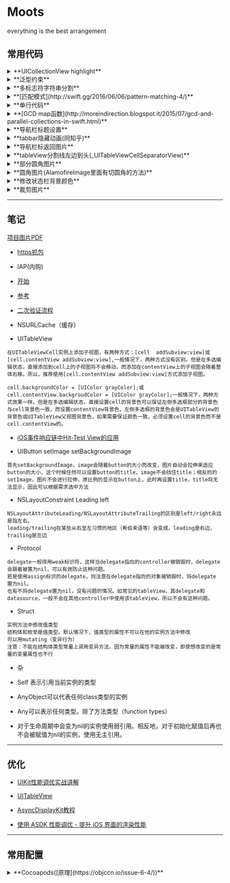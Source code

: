 # Moots
everything is the best arrangement

## 常用代码

<details>
<summary>
  **UICollectionView highlight**
</summary>
// 方法一
func collectionView(_ collectionView: UICollectionView, willDisplay cell: UICollectionViewCell, forItemAt indexPath: IndexPath) {
        cell.backgroundColor = .white

        let backgroundView = UIView(frame: cell.frame)
        backgroundView.backgroundColor = UIColor(white: 0.9, alpha: 1)
        cell.selectedBackgroundView = backgroundView
}

func collectionView(_ collectionView: UICollectionView, didSelectItemAt indexPath: IndexPath) {
     collectionView.deselectItem(at: indexPath, animated: true)
}

// 方法二(有延时)
func collectionView(_ collectionView: UICollectionView, didHighlightItemAt indexPath: IndexPath) {
        let cell = collectionView.cellForItem(at: indexPath)
        cell?.contentView.backgroundColor = UIColor(white: 0.9, alpha: 1)
}

func collectionView(_ collectionView: UICollectionView, didUnhighlightItemAt indexPath: IndexPath) {
        let cell = collectionView.cellForItem(at: indexPath)
        cell?.contentView.backgroundColor = nil
}
</details>



<details>
<summary>
  **泛型约束**
</summary>
```swift
protocol ArrayPresenter {
    associatedtype ViewType: UIScrollView
    var listView: ViewType! { set get }
}

func loadMore<T: UIScrollView>(listView: T, indexPath: NSIndexPath) where T: YourProtocol {

}
```
</details>

<details>
<summary>
**银行金额验证**
</summary>

```swift
extension String {
    func enteredCorrectly() -> Bool {
        if length == 0 {
            return false
        }
        let scan = NSScanner(string: self)
        let isNotZero = Double(self) > 0
        if isNotZero {
            if containsString(".") {
                if let rangeOfZero = rangeOfString(".", options: .BackwardsSearch) {
                    let suffix = String(characters.suffixFrom(rangeOfZero.endIndex))
                    if suffix.length > 2 {
                        showAlert(controller, message: "您输入的金额有误")
                        return false
                    }
                }
                var float: Float = 0
                guard !(scan.scanFloat(&float) && scan.atEnd) else { return true }
            } else {
                var int: Int64 = 0
                guard !(scan.scanLongLong(&int) && scan.atEnd) else { return true }
            }
        }
        return false
    }
}
```
</details>


<details>
<summary>
  **多标志符字符串分割**
</summary>

```swift
let text = "abc,vfr.yyuu"
let set = CharacterSet(charactersIn: ",.")
print(text.components(separatedBy: set)) // ["abc", "vfr", "yyuu"]
```
</details>

<details>
<summary>
  **[匹配模式](http://swift.gg/2016/06/06/pattern-matching-4/)**
</summary>

```swift
let age = 19
if 18...25 ~= age {
    print("条件满足")
}
同
if age >= 18 && age <= 25 {
    print("条件满足")
}
同
if case 18...25 = age {
    print("条件满足")
}
```

</details>

<details>
<summary>
  **单行代码**
</summary>
    
```swift
let arr = (1...1024).map{ $0 * 2 }


let n = (1...1024).reduce(0,combine: +)


let words = ["Swift","iOS","cocoa","OSX","tvOS"]
let tweet = "This is an example tweet larking about Swift"
let valid = !words.filter({ tweet.containsString($0) }).isEmpty
valid //true
let valid2 = words.contains(tweet.containsString)
valid2 //true


// 埃拉托斯特尼筛法
var n = 102
var primes = Set(2...n)
var sameprimes = Set(2...n)
let aa = sameprimes.subtract(Set(2...Int(sqrt(Double(n))))
    .flatMap{(2 * $0).stride(through: n, by:$0)})
let bb = aa.sort()
// bb [2, 3, 5, 7, 11, 13, 17, 19, 23, 29, 31, 37, 41, 43, 47, 53, 59, 61, 67, 71, 73, 79, 83, 89, 97, 101]


let arr = [82, 58, 76, 49, 88, 90]
let retulst = data.reduce(([], [])) {
    $1 < 60 ? ($0.0 + [$1], $0.1) : ($0.0, $0.1 + [$1])
}
// retulst ([58, 49], [82, 76, 88, 90])
```
</details>


<details>
<summary>
  **[GCD map函数](http://moreindirection.blogspot.it/2015/07/gcd-and-parallel-collections-in-swift.html)**
</summary>
    
```swift
extension Array {
    public func pmap(transform: (Element -> Element)) -> [Element] {
        guard !self.isEmpty else {
            return []
        }

        var result: [(Int, [Element])] = []

        let group = dispatch_group_create()
        let lock = dispatch_queue_create("pmap queue for result", DISPATCH_QUEUE_SERIAL)

        let step: Int = max(1, self.count / NSProcessInfo.processInfo().activeProcessorCount) // step can never be 0

        for var stepIndex = 0; stepIndex * step < self.count; stepIndex += 1 {
            let capturedStepIndex = stepIndex

            var stepResult: [Element] = []
            dispatch_group_async(group, dispatch_get_global_queue(DISPATCH_QUEUE_PRIORITY_DEFAULT, 0)) {
                for i in (capturedStepIndex * step)..<((capturedStepIndex + 1) * step) {
                    if i < self.count {
                        let mappedElement = transform(self[i])
                        stepResult += [mappedElement]
                    }
                }

                dispatch_group_async(group, lock) {
                    result += [(capturedStepIndex, stepResult)]
                }
            }
        }

        dispatch_group_wait(group, DISPATCH_TIME_FOREVER)

        return result.sort { $0.0 < $1.0 }.flatMap { $0.1 }
    }
}

extension Array {
    public func pfilter(includeElement: Element -> Bool) -> [Element] {
        guard !self.isEmpty else {
            return []
        }

        var result: [(Int, [Element])] = []

        let group = dispatch_group_create()
        let lock = dispatch_queue_create("pmap queue for result", DISPATCH_QUEUE_SERIAL)

        let step: Int = max(1, self.count / NSProcessInfo.processInfo().activeProcessorCount) // step can never be 0

        for var stepIndex = 0; stepIndex * step < self.count; stepIndex += 1 {
            let capturedStepIndex = stepIndex

            var stepResult: [Element] = []
            dispatch_group_async(group, dispatch_get_global_queue(DISPATCH_QUEUE_PRIORITY_DEFAULT, 0)) {
                for i in (capturedStepIndex * step)..<((capturedStepIndex + 1) * step) {
                    if i < self.count && includeElement(self[i]) {
                        stepResult += [self[i]]
                    }
                }

                dispatch_group_async(group, lock) {
                    result += [(capturedStepIndex, stepResult)]
                }
            }
        }

        dispatch_group_wait(group, DISPATCH_TIME_FOREVER)

        return result.sort { $0.0 < $1.0 }.flatMap { $0.1 }
    }
}
```
</details>


<details>
<summary>
  **导航栏标题设置**
</summary>
    
```swift
// 需要tabBarItem的title与导航栏title不一致,如下设置navigationbar的titile
navigationItem.title = "示例"
注意: 直接 title = "示例" 在tabbar切换时tabBarItem的title会变成设置
```
</details>


<details>
<summary>
  **tabbar隐藏动画(同知乎)**
</summary>

```swift
func setTabBarVisible(visible: Bool, animated: Bool) {

//* This cannot be called before viewDidLayoutSubviews(), because the frame is not set before this time

// bail if the current state matches the desired state
if tabBarIsVisible == visible { return }

// get a frame calculation ready
let frame = tabBarController?.tabBar.frame
let height = frame?.size.height
let offsetY = (visible ? -height! : height)

// zero duration means no animation
let duration: NSTimeInterval = (animated ? 0.3 : 0.0)

//  animate the tabBar
if let rect = frame {
UIView.animateWithDuration(duration) {
self.tabBarController?.tabBar.frame = CGRectOffset(rect, 0, offsetY!)
return
}
}
}

var tabBarIsVisible: Bool {
return tabBarController?.tabBar.frame.minY < view.frame.maxY
}
```
</details>


<details>
<summary>
  **导航栏标返回图片**
</summary>
```swift
navigationBar.backIndicatorTransitionMaskImage = R.image.ic_nav_back()
navigationBar.backIndicatorImage = R.image.ic_nav_back()
```
</details>


<details>
<summary>
  **tableView分割线左边到头(_UITableViewCellSeparatorView)**
</summary>
```swift
//写在viewDidLoad
if tableView.respondsToSelector(Selector("setSeparatorInset:")) {
    tableView.separatorInset = UIEdgeInsetsZero
}
if tableView.respondsToSelector(Selector("setLayoutMargins:")) {
    tableView.layoutMargins = UIEdgeInsetsZero
}

//写在 willDisplayCell
if cell.respondsToSelector(Selector("setSeparatorInset:")) {
    cell.separatorInset = UIEdgeInsetsZero
}
if cell.respondsToSelector(Selector("setLayoutMargins:")) {
    cell.layoutMargins = UIEdgeInsetsZero
}

override func layoutSubviews() {
super.layoutSubviews()
separatorInset = UIEdgeInsetsZero
preservesSuperviewLayoutMargins = false
layoutMargins = UIEdgeInsetsZero
}
```
</details>


<details>
<summary>
  **虚线**
</summary>
```swift
func drawDottedLine(lineView: UIView, offset: CGPoint) {
    let shapeLayer = CAShapeLayer()
    shapeLayer.bounds = lineView.bounds
    shapeLayer.position = lineView.layer.position
    shapeLayer.fillColor = nil
    shapeLayer.strokeColor = MOOTS_LINE_GRAY.CGColor
    shapeLayer.lineWidth = 0.5
    shapeLayer.lineJoin = kCALineJoinRound
    // 4=线的宽度 1=每条线的间距
    shapeLayer.lineDashPattern = [NSNumber(int: 4), NSNumber(int: 1)]
    let path = CGPathCreateMutable()
    CGPathMoveToPoint(path, nil, offset.x, offset.y)
    CGPathAddLineToPoint(path, nil, CGRectGetWidth(lineView.frame) - offset.x, offset.y)
    shapeLayer.path = path
    lineView.layer.addSublayer(shapeLayer)
}
```
</details>



<details>
<summary>
  **部分圆角图片**
</summary>
```swift
func cornerImage(frame: CGRect, image: UIImage, Radii: CGSize) -> UIImageView {
    let imageView = UIImageView(image: image)
    imageView.frame = frame
    let bezierPath = UIBezierPath(roundedRect: imageView.bounds, byRoundingCorners: [.TopLeft, .TopRight], cornerRadii: Radii)
    let shapeLayer = CAShapeLayer()
    shapeLayer.path = bezierPath.CGPath
    imageView.layer.mask = shapeLayer
    return imageView
}
```
</details>



<details>
<summary>
  **圆角图片(AlamofireImage里面有切圆角的方法)**
</summary>
```
extension UIImageView {

    func kt_addCorner(radius radius: CGFloat) {
        self.image = self.image?.kt_drawRectWithRoundedCorner(radius: radius, self.bounds.size)
    }
}

extension UIImage {
    func kt_drawRectWithRoundedCorner(radius radius: CGFloat, _ sizetoFit: CGSize) -> UIImage {
        let rect = CGRect(origin: CGPoint(x: 0, y: 0), size: sizetoFit)

        UIGraphicsBeginImageContextWithOptions(rect.size, false, UIScreen.mainScreen().scale)
        CGContextAddPath(UIGraphicsGetCurrentContext(),
            UIBezierPath(roundedRect: rect, byRoundingCorners: UIRectCorner.AllCorners,
                cornerRadii: CGSize(width: radius, height: radius)).CGPath)
        CGContextClip(UIGraphicsGetCurrentContext())

        self.drawInRect(rect)
        CGContextDrawPath(UIGraphicsGetCurrentContext(), .FillStroke)
        let output = UIGraphicsGetImageFromCurrentImageContext()
        UIGraphicsEndImageContext()

        return output
    }
}
```
</details>


<details>
<summary>
  **通过字符串构建类**
</summary>
```swift
extension String {
    func fromClassName() -> NSObject {
        let className = NSBundle.mainBundle().infoDictionary!["CFBundleName"] as! String + "." + self
        let aClass = NSClassFromString(className) as! UIViewController.Type
        return aClass.init()
    }
}

extension NSObject {
    class func fromClassName(className: String) -> NSObject {
        let className = NSBundle.mainBundle().infoDictionary!["CFBundleName"] as! String + "." + className
        let aClass = NSClassFromString(className) as! UIViewController.Type
        return aClass.init()
    }
}
```
</details>



<details>
<summary>
  **修改状态栏背景颜色**
</summary>
```swift
func setStatusBarBackgroundColor(color: UIColor) {
    guard  let statusBar = UIApplication.sharedApplication().valueForKey("statusBarWindow")?.valueForKey("statusBar") as? UIView else {
        return
    }
    statusBar.backgroundColor = color
}
swift3.0
    func setStatusBarBackgroundColor(color: UIColor) {
        let statusBarWindow = UIApplication.shared.value(forKey: "statusBarWindow") as? UIView
        guard  let statusBar = statusBarWindow?.value(forKey: "statusBar") as? UIView else {
            return
        }
        statusBar.backgroundColor = color
    }
```
</details>



<details>
<summary>
  **裁剪图片**
</summary>
```swift
extension UIImage {
    func cutOutImageWithRect(rect: CGRect) -> UIImage {

        guard let subImageRef = CGImageCreateWithImageInRect(CGImage, rect) else {
            return self
        }
        let smallBounds = CGRect(x: 0, y: 0, width: CGImageGetWidth(subImageRef), height: CGImageGetHeight(subImageRef))
        UIGraphicsBeginImageContext(smallBounds.size)
        let context = UIGraphicsGetCurrentContext()
        CGContextDrawImage(context, smallBounds, subImageRef)
        let smallImage = UIImage(CGImage: subImageRef)
        UIGraphicsEndImageContext()
        return smallImage
    }
}
```
</details>



<details>
<summary>
  **响应区域太小**
</summary>
```swift
extension UIButton {
    //处理button太小
    public override func hitTest(point: CGPoint, withEvent event: UIEvent?) -> UIView? {
        // if the button is hidden/disabled/transparent it can't be hit
        if self.hidden || !self.userInteractionEnabled || self.alpha < 0.01 { return nil }

        // increase the hit frame to be at least as big as `minimumHitArea`
        let buttonSize = bounds.size
        let widthToAdd = max(44 - buttonSize.width, 0)
        let heightToAdd = max(44 - buttonSize.height, 0)
        let method = CGRect.insetBy(bounds)
        let largerFrame = method(dx: -widthToAdd / 2, dy: -heightToAdd / 2)
        // perform hit test on larger frame
        return largerFrame.contains(point) ? self : nil
    }
}
```
</details>


---------------------------------------------------------------------------------------------------------------------



## 笔记

[项目图片PDF](http://get.ftqq.com/1370.get)

* [https抓包](http://simcai.com/2016/01/31/ios-http-https%E6%8A%93%E5%8C%85%E6%95%99%E7%A8%8B/)


* IAP(内购)

 * [开始](https://gold.xitu.io/entry/57e90645da2f600060dde55e)

 * [参考](http://yimouleng.com/2015/12/17/ios-AppStore/)

 * [二次验证流程](http://openfibers.github.io/blog/2015/02/28/in-app-purchase-walk-through/)

* NSURLCache（缓存）


* UITableView
```
在UITableViewCell实例上添加子视图，有两种方式：[cell  addSubview:view]或[cell.contentView addSubview:view],一般情况下，两种方式没有区别。但是在多选编辑状态，直接添加到cell上的子视图将不会移动，而添加在contentView上的子视图会随着整体右移。所以，推荐使用[cell.contentView addSubview:view]方式添加子视图。

cell.backgroundColor = [UIColor grayColor];或cell.contentView.backgroudColor = [UIColor grayColor];一般情况下，两种方式效果一样。但是在多选编辑状态，直接设置cell的背景色可以保证左侧多选框部分的背景色与cell背景色一致，而设置contentView背景色，左侧多选框的背景色会是UITableView的背景色或UITableView父视图背景色，如果需要保证颜色一致，必须设置cell的背景色而不是cell.contentView的。
```


* [iOS事件响应链中Hit-Test View的应用](http://www.jianshu.com/p/d8512dff2b3e)


* UIButton setImage setBackgroundImage
```
首先setBackgroundImage，image会随着button的大小而改变，图片自动会拉伸来适应button的大小，这个时候任然可以设置button的title，image不会挡住title；相反的的setImage，图片不会进行拉伸，原比例的显示在button上，此时再设置title，title将无法显示，因此可以根据需求选中方法
```


* NSLayoutConstraint Leading left
```
NSLayoutAttributeLeading/NSLayoutAttributeTrailing的区别是left/right永远是指左右，
leading/trailing在某些从右至左习惯的地区（希伯来语等）会变成，leading是右边，trailing是左边
```


* Protocol
```
delegate一般得用weak标识符，这样当delegate指向的controller被销毁时，delegate会跟着被置为nil，可以有效防止这种问题。
若是使用assign标识的delegate，则注意在delegate指向的对象被销毁时，将delegate 置为nil。
也有不将delegate置为nil，没有问题的情况。如常见的tableView，其delegate和datasource，一般不会在其他controller中使用该tableView，所以不会有这种问题。
```


* Struct
```
实例方法中修改值类型
结构体和枚举是值类型。默认情况下，值类型的属性不可以在他的实例方法中修改
可以用mutating（变异行为）
注意：不能在结构体类型常量上调用变异方法，因为常量的属性不能被改变，即使想改变的是常量的变量属性也不行
```

* 杂
 * Self 表示引用当前实例的类型

 * AnyObject可以代表任何class类型的实例

 * Any可以表示任何类型。除了方法类型（function types）

 * 对于生命周期中会变为nil的实例使用弱引用。相反地，对于初始化赋值后再也不会被赋值为nil的实例，使用无主引用。

---------------------------------------------------------------------------------------------------------------------



## 优化
* [UIKit性能调优实战讲解](http://www.jianshu.com/p/619cf14640f3)

* [UITableView](http://www.cocoachina.com/ios/20160115/15001.html)

* [AsyncDisplayKit教程](https://github.com/nixzhu/dev-blog/blob/master/2014-11-22-asyncdisplaykit-tutorial-achieving-60-fps-scrolling.md)

* [使用 ASDK 性能调优 - 提升 iOS 界面的渲染性能](https://github.com/Draveness/iOS-Source-Code-Analyze/blob/master/contents/AsyncDisplayKit/%E6%8F%90%E5%8D%87%20iOS%20%E7%95%8C%E9%9D%A2%E7%9A%84%E6%B8%B2%E6%9F%93%E6%80%A7%E8%83%BD%20.md)



---------------------------------------------------------------------------------------------------------------------



## 常用配置

<details>
<summary>
  **Cocoapods([原理](https://objccn.io/issue-6-4/))**
</summary>
```ruby
卸载当前版本
sudo gem uninstall cocoapods

下载旧版本
sudo gem install cocoapods -v 0.25.0
```
</details> 


<details>
<summary>
  **修改Xcode自动生成的文件注释来导出API文档**
</summary>
```
http://www.jianshu.com/p/d0c7d9040c93
open /Applications/Xcode.app/Contents/Developer/Platforms/iPhoneOS.platform/Developer/Library/Xcode/Templates/File\ Templates/Source
```
</details>


<details>
<summary>
  **删除多余模拟器**
</summary>
```
open /Library/Developer/CoreSimulator/Profiles/Runtimes
open /Users/你电脑的名字/Library/Developer/Xcode/iOS\ DeviceSupport
```
</details>


<details>
<summary>
  **修改swift文件**
</summary>
```
open /Applications/Xcode.app/Contents/Developer/Library/Xcode/Templates/File\ Templates/Source/Swift\ File.xctemplate

open /Applications/Xcode.app/Contents/Developer/Platforms/iPhoneOS.platform/Developer/Library/Xcode/Templates/File\ Templates/Source/Cocoa\ Touch\ Class.xctemplate/UIViewControllerSwift
```
</details>



---------------------------------------------------------------------------------------------------------------------



## 错误处理
1.The certificate used to sign "XXX" has either expired or has been revoked

* [解决方法](http://www.cnblogs.com/zzugyl/p/5555695.html)

* [然后](http://stackoverflow.com/questions/32730312/reason-no-suitable-image-found/32730393#32730393)



2.解决cocoapods diff: /../Podfile.lock: No such file or directory

* [解决方法1](http://www.jianshu.com/p/774d782a610b)

* [解决方法2](http://www.jianshu.com/p/4c3164fe552a)

## 其他
#### [markdown语法](http://www.jianshu.com/p/f3fd881548ad)
#### [public podspec](http://www.jianshu.com/p/98407f0c175b)
#### [private podspec](http://www.cocoachina.com/ios/20150228/11206.html)
#### [podfile 锁定版本](http://blog.csdn.net/openglnewbee/article/details/25032843)
#### [Swift runtime](http://www.infoq.com/cn/articles/dynamic-analysis-of-runtime-swift)
#### [Xcode快捷键](http://www.cocoachina.com/ios/20160708/16989.html)
#### [理解UIView的绘制](http://vizlabxt.github.io/blog/2012/10/22/UIView-Rendering/)
#### [切换淘宝源](https://ruby.taobao.org/)
#### [卸载cocoapods](http://www.jianshu.com/p/8b61b421dd76)



---------------------------------------------------------------------------------------------------------------------



#常用库
按字母排序，点击展开为该库的描述

### UI

<details>
  <summary>**日历**</summary>
    <ul>
      <li>[GLCalendarView](https://github.com/Glow-Inc/GLCalendarView)(OC)</li>
      <li>[FSCalendar](https://github.com/WenchaoD/FSCalendar)(Swift)</li>
    </ul>
</details>


<details>
<summary>
  **[FontAwesomeKit](https://github.com/PrideChung/FontAwesomeKit)(OC)**
</summary>
各种icon 
</details>


<details>
<summary>
  **[GSMessages](https://github.com/wxxsw/GSMessages)(Swift)**
</summary>
navigationbar下面出来的提示框
</details>


<details>
<summary>
  **[PhoneNumberKit](https://github.com/marmelroy/PhoneNumberKit)(Swift)**
</summary>
用于解析，格式化和验证国际电话号码的Swift框架。 灵感来自Google的libphonenumber。
</details>


<details>
<summary>
  **[QMUI_iOS](https://github.com/QMUI/QMUI_iOS)(OC)**
</summary>
腾讯开源的控件库
</details>


<details>
<summary>
  **[MobilePlayer](https://github.com/mobileplayer/mobileplayer-ios)(Swift)**
</summary>
视频播放器
</details>


<details>
<summary>
  **[MaterialComponents](https://github.com/material-components/material-components-ios)(OC)**
</summary>
 谷歌控件库 
</details>


<details>
<summary>
  **[TinderSimpleSwipeCards](https://github.com/cwRichardKim/TinderSimpleSwipeCards)(OC)**
</summary>
类似陌陌卡片选择 
</details>


### 动画

<details>
<summary>
  **[Hero](https://github.com/lkzhao/Hero)(Swift)**
</summary>
动画库
</details>



### 数据库
<details>
<summary>
  **[SQLite.swift](https://github.com/stars)(Swift)**
</summary>
类似陌陌卡片选择 
</details>


### 其他

<details>
  <summary>**界面跳转路由**</summary>
    <ul>
      <li>[DCURLRouter](https://github.com/DarielChen/DCURLRouter)(OC)</li>
      <li>[FNUrlRoute](https://github.com/Fnoz/FNUrlRoute)(Swift)</li>
    </ul>
</details>


<details>
  <summary>**SVG**</summary>
    <ul>
      <li>[Snowflake](https://github.com/onmyway133/Snowflake)(Swift)</li>
      <li>[Macaw](https://github.com/exyte/Macaw)(Swift)</li>
    </ul>
</details>


<details>
<summary>
  **[Argo](https://github.com/thoughtbot/Argo)(Swift)**
</summary>
Swift的JSON转换
</details>


<details>
<summary>
  **[BeeHive](https://github.com/alibaba/BeeHive)(OC)**
</summary>
阿里开源的解耦库
</details>


<details>
<summary>
  **[FileBrowser](https://github.com/marmelroy/FileBrowser)(Swift)**
</summary>
文件浏览器
</details>


<details>
<summary>
  **[Google VR](https://github.com/googlevr/gvr-ios-sdk)**
</summary>
谷歌VR
</details>


<details>
<summary>
  **[Live](https://github.com/ltebean/Live)(Swift)**
</summary>
直播
</details>


<details>
<summary>
  **[MLeaksFinder](https://github.com/Zepo/MLeaksFinder)(Swift)**
</summary>
在开发时查找iOS应用中的内存泄漏。
</details>


<details>
<summary>
  **[Peek](https://github.com/shaps80/Peek)(Swift)**
</summary>
Peek是一个开源库，允许您根据用户界面的规范指南轻松检查您的应用程序。 Peek可以被工程师，设计师和测试人员使用，允许开发人员花更多的时间在代码和更少的时间检查字体，颜色和布局是像素完美。
</details>


<details>
<summary>
  **[ReSwift](https://github.com/ReSwift/ReSwift)**
</summary>
似乎有点牛B，待仔细研究
</details>


<details>
<summary>
  **[SwifterSwift](https://github.com/omaralbeik/SwifterSwift)(Swift)**
</summary>
Swift各个类的扩展
</details>


### APP源码

<details>
<summary>
  **[kickstarter](https://github.com/kickstarter/ios-oss)(Swift)**
</summary>
一个众筹平台的源码
</details>
